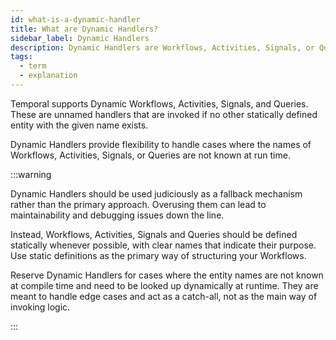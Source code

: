 ```yaml
---
id: what-is-a-dynamic-handler
title: What are Dynamic Handlers?
sidebar_label: Dynamic Handlers
description: Dynamic Handlers are Workflows, Activities, Signals, or Queries that are unnamed and invoked when no other named Entity matches the call from the Server at runtime.
tags:
  - term
  - explanation
---
```


Temporal supports Dynamic Workflows, Activities, Signals, and Queries.
These are unnamed handlers that are invoked if no other statically defined entity with the given name exists.

Dynamic Handlers provide flexibility to handle cases where the names of Workflows, Activities, Signals, or Queries are not known at run time.

:::warning

Dynamic Handlers should be used judiciously as a fallback mechanism rather than the primary approach.
Overusing them can lead to maintainability and debugging issues down the line.

Instead, Workflows, Activities, Signals and Queries should be defined statically whenever possible, with clear names that indicate their purpose.
Use static definitions as the primary way of structuring your Workflows.

Reserve Dynamic Handlers for cases where the entity names are not known at compile time and need to be looked up dynamically at runtime.
They are meant to handle edge cases and act as a catch-all, not as the main way of invoking logic.

:::
